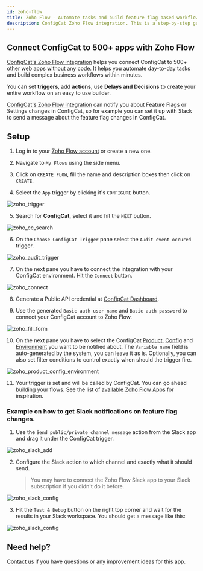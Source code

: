 ```yaml
---
id: zoho-flow
title: Zoho Flow - Automate tasks and build feature flag based workflows
description: ConfigCat Zoho Flow integration. This is a step-by-step guide on how to use the ConfigCat Zoho Flow integration to manage features using Zoho Flow apps.
---
```

## Connect ConfigCat to 500+ apps with Zoho Flow

<a href="https://www.zoho.com/flow/apps/configcat/integrations" target="_blank">ConfigCat's Zoho Flow integration</a> helps you connect ConfigCat to 500+ other web apps without any code. It helps you automate day-to-day tasks and build complex business workflows within minutes.

You can set **triggers**, add **actions**, use **Delays and Decisions** to create your entire workflow on an easy to use builder.

<a href="https://www.zoho.com/flow/apps/configcat/integrations" target="_blank">ConfigCat's Zoho Flow integration</a> can notify you about Feature Flags or Settings changes in ConfigCat, so for example you can set it up with Slack to send a message about the feature flag changes in ConfigCat.


## Setup

1. Log in to your <a href="https://www.zoho.com/flow/" target="_blank">Zoho Flow account</a> or create a new one.

2. Navigate to `My Flows` using the side menu.

3. Click on `CREATE FLOW`, fill the name and description boxes then click on `CREATE`.

4. Select the `App` trigger by clicking it's `CONFIGURE` button.

![zoho_trigger](/assets/zoho/select_trigger.png)

5. Search for **ConfigCat**, select it and hit the `NEXT` button.

![zoho_cc_search](/assets/zoho/cc_trigger.png)

6. On the `Choose ConfigCat Trigger` pane select the `Audit event occured` trigger.

![zoho_audit_trigger](/assets/zoho/audit_select.png)

7. On the next pane you have to connect the integration with your ConfigCat environment. Hit the `Connect` button.

![zoho_connect](/assets/zoho/connect.png)
      
8. Generate a Public API credential at <a href="https://app.configcat.com/my-account/public-api-credentials" target="_blank">ConfigCat Dashboard</a>. 

9. Use the generated `Basic auth user name` and `Basic auth password` to connect your ConfigCat account to Zoho Flow.

![zoho_fill_form](/assets/zoho/fill_connect_form.png)

10. On the next pane you have to select the ConfigCat [Product](/main-concepts#product), [Config](/main-concepts#config) and [Environment](/main-concepts#environment) you want to be notified about. The `Variable name` field is auto-generated by the system, you can leave it as is. Optionally, you can also set filter conditions to control exactly when should the trigger fire.

![zoho_product_config_environment](/assets/zoho/select_product_config_environment.png)

11. Your trigger is set and will be called by ConfigCat. You can go ahead building your flows. See the list of <a href="https://www.zoho.com/flow/apps/" target="_blank">available Zoho Flow Apps</a> for inspiration.

### Example on how to get Slack notifications on feature flag changes.

1. Use the `Send public/private channel message` action from the Slack app and drag it under the ConfigCat trigger.

![zoho_slack_add](/assets/zoho/add_slack.png)

2. Configure the Slack action to which channel and exactly what it should send.
   > You may have to connect the Zoho Flow Slack app to your Slack subscription if you didn't do it before.

![zoho_slack_config](/assets/zoho/slack_configuration.png)

3. Hit the `Test & Debug` button on the right top corner and wait for the results in your Slack workspace. You should get a message like this:

![zoho_slack_config](/assets/zoho/slack_message.png)

## Need help?
<a href="https://configcat.com/support/" target="_blank">Contact us</a> if you have questions or any improvement ideas for this app.
